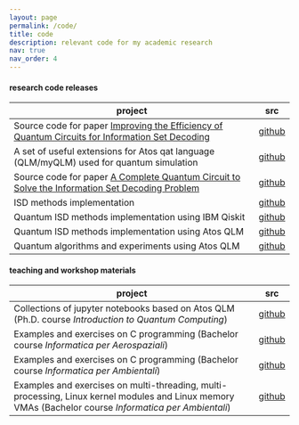 ```yaml
---
layout: page
permalink: /code/
title: code
description: relevant code for my academic research
nav: true
nav_order: 4
---
```


<h4 id="research-code-releases">research code releases</h4>

<table class="table table-hover table-sm">
    <colgroup>
        <col style="width:90%">
        <col style="width:10%">
    </colgroup>
    <thead>
        <tr>
            <th scope="col">project</th>
            <th scope="col">src</th>
        </tr>
    </thead>
    <tbody>
        <tr>
            <td>Source code for paper <a href="https://doi.org/10.1145/3607256">Improving the Efficiency of Quantum Circuits for Information Set Decoding</a></td>
            <td><a href="https://github.com/paper-codes/2023-TQuantum" target="_blank" rel="noopener noreferrer">github</a></td>
        </tr>
        <tr>
            <td>A set of useful extensions for Atos qat language (QLM/myQLM) used for quantum simulation</td>
            <td><a href="https://github.com/tigerjack/qat-utils" target="_blank" rel="noopener noreferrer">github</a></td>
        </tr>
        <tr>
            <td>Source code for paper <a href="https://doi.org/10.1109/QCE52317.2021.00056">A Complete Quantum Circuit to Solve the Information Set Decoding Problem</a></td>
            <td><a href="https://github.com/paper-codes/2021-IQW" target="_blank" rel="noopener noreferrer">github</a></td>
        </tr>
        <tr>
            <td>ISD methods implementation</td>
            <td><a href="https://github.com/tigerjack/isd-classic" target="_blank" rel="noopener noreferrer">github</a></td>
        </tr>
        <tr>
            <td>Quantum ISD methods implementation using IBM Qiskit</td>
            <td><a href="https://github.com/tigerjack/isd-quantum" target="_blank" rel="noopener noreferrer">github</a></td>
        </tr>
        <tr>
            <td>Quantum ISD methods implementation using Atos QLM</td>
            <td><a href="https://github.com/tigerjack/isd-quantum-qat" target="_blank" rel="noopener noreferrer">github</a></td>
        </tr>
        <tr>
            <td>Quantum algorithms and experiments using Atos QLM</td>
            <td><a href="https://github.com/tigerjack/qat-experiments" target="_blank" rel="noopener noreferrer">github</a></td>
        </tr>
    </tbody>
</table>

<h4 id="open-source-projects">teaching and workshop materials</h4>

<table class="table table-hover table-sm">
    <colgroup>
        <col style="width:90%">
        <col style="width:10%">
    </colgroup>
    <thead>
        <tr>
            <th scope="col">project</th>
            <th scope="col">src</th>
        </tr>
    </thead>
    <tbody>
        <tr>
            <td>Collections of jupyter notebooks based on Atos QLM (Ph.D. course <em>Introduction to Quantum Computing</em>)</td>
            <td><a href="https://github.com/Polimi-Courses/myqlm-notebooks" target="_blank" rel="noopener noreferrer">github</a></td>
        </tr>
        <tr>
            <td>Examples and exercises on C programming (Bachelor course <em>Informatica per Aerospaziali</em>)</td>
            <td><a href="https://github.com/Polimi-Courses/Informatica_Aerospaziali-src" target="_blank" rel="noopener noreferrer">github</a></td>
        </tr>
        <tr>
            <td>Examples and exercises on C programming (Bachelor course <em>Informatica per Ambientali</em>)</td>
            <td><a href="https://github.com/Polimi-Courses/Informatica_Ambientali-src" target="_blank" rel="noopener noreferrer">github</a></td>
        </tr>
        <tr>
            <td>Examples and exercises on multi-threading, multi-processing, Linux kernel modules and Linux memory VMAs  (Bachelor course <em>Informatica per Ambientali</em>)</td>
            <td><a href="https://github.com/Polimi-Courses/ACSO-src" target="_blank" rel="noopener noreferrer">github</a></td>
        </tr>
    </tbody>
</table>


<!-- <h4 id="open-source-projects">open source projects</h4> -->
<!-- <table class="table table-hover table-sm"> -->
<!--     <colgroup> -->
<!--         <col style="width:80%"> -->
<!--         <col style="width:20%"> -->
<!--     </colgroup> -->
<!--     <thead> -->
<!--         <tr> -->
<!--             <th scope="col">Project</th> -->
<!--             <th scope="col">Source code</th> -->
<!--         </tr> -->
<!--     </thead> -->
<!--     <tbody> -->
<!--     </tbody> -->
<!-- </table> -->

<!-- <td><a class="github-button" href="https://github.com/alshedivat/al-folio" data-icon="octicon-star" data-show-count="true" aria-label="Star alshedivat/al-folio on GitHub" target="_blank" rel="noopener noreferrer">Star</a></td> -->

